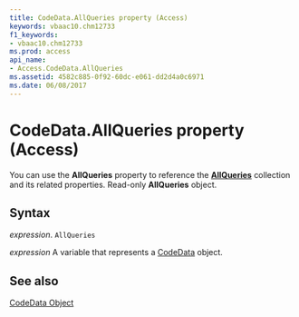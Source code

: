 ```yaml
---
title: CodeData.AllQueries property (Access)
keywords: vbaac10.chm12733
f1_keywords:
- vbaac10.chm12733
ms.prod: access
api_name:
- Access.CodeData.AllQueries
ms.assetid: 4582c885-0f92-60dc-e061-dd2d4a0c6971
ms.date: 06/08/2017
---
```



# CodeData.AllQueries property (Access)

You can use the  **AllQueries** property to reference the **[AllQueries](Access.AllQueries.md)** collection and its related properties. Read-only **AllQueries** object.


## Syntax

_expression_. `AllQueries`

_expression_ A variable that represents a [CodeData](Access.CodeData.md) object.


## See also


[CodeData Object](Access.CodeData.md)


